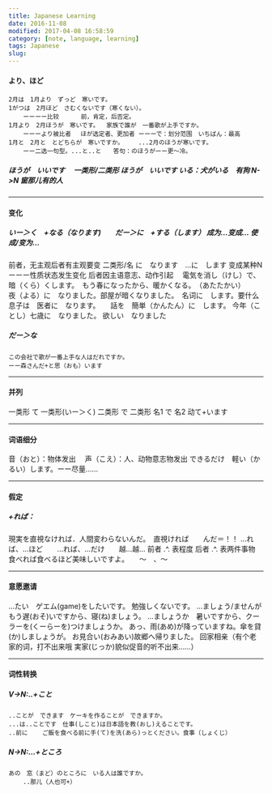 ```yaml
---
title: Japanese Learning
date: 2016-11-08 
modified: 2017-04-08 16:58:59
category: [note, language, learning]
tags: Japanese
slug: 
---
```

#### より、ほど
    2月は　1月より　ずっど　寒いです。
    1がつは　2月ほど　さむくないです（寒くない）。
        ーーーー比较      前，肯定，后否定。
    1月より　2月ほうが　寒いです。  家族で誰が　一番歌が上手ですか。
        ーーーより被比者　 ほが选定者、更加者 ーーーで：划分范围　いちばん：最高
    1月と　2月と　とどちらが　寒いですか。    ...2月のほうが寒いです。
        ーー二选一句型。...と..と　　答句：のほうがーー更～冷。
##### ほうが　いいです　 一类形/二类形 ほうが　いいです いる：犬がいる　有狗 N->N 窗那儿有的人

---

#### 变化
##### いー＞く　+なる（なります)　　だー＞に　+する（します） 成为…变成… 使成/变为… 
前者，无主观后者有主观要变 二类形/名 に　なります　...に　します 
变成某种N ーーー性质状态发生变化 后者因主语意志、动作引起　
	電気を消し（けし）で、暗（くら）くします。　もう春になったから、暖かくなる。　（あたたかい）　　
	夜（よる）に　なりました。部屋が暗くなりました。　名词に　します。要什么
	息子は　医者に　なります。　　話を　簡単（かんたん）に　します。
	今年（ことし）七歳に　なりました。           欲しい　なりました
##### だー＞な 
	この会社で歌が一番上手な人はだれですか。
	ーー森さんだ+と思（おも）います
---

#### 并列

一类形 て 一类形(いー＞く) 二类形 で 二类形   名1 で 名2 动て+います

---

#### 词语细分
音（おと）：物体发出  　声（こえ）：人、动物意志物发出        できるだけ　軽い（かるい）します。ーー尽量……

---

#### 假定
##### +れば：
現実を直視なければ．人間変わらないんだ。　直視ければ　　んだ＝！！
...れば、...ほど　　...れば、...だけ　　越...越...
前者 .^. 表程度  后者 .^. 表两件事物 
食べれば食べるほど美味しいですよ。　　〜　、〜

---

#### 意愿邀请
...たい　ゲエム(game)をしたいです。  勉強しくないです。
...ましょう/ませんが　もう遅(おそ)いですから、寝(ね)ましょう。 
...ましょうか　暑いですから、クーラーを(くーらーを)つけましょうか。
	あっ、雨(あめ)が降っていますね。傘を貸(か)しましょうが。
お見合い(おみあい)故郷へ帰りました。 回家相亲（有个老家的词，打不出来哦 実家(じっか)貌似促音的听不出来……）

---

#### 词性转换
##### V->N:..+こと
	..ことが　できます　ケーキを作ることが　できますか。 
	...は..ことです　仕事(しこと)は日本語を教(おし)えることです。
	..前に    ご飯を食べる前に手(て)を洗(あら)っとください。食事（しょくじ）
##### N->N:...+ところ　
	あの　窓（まど）のところに　いる人は誰ですか。
		..那儿（人也可+）
